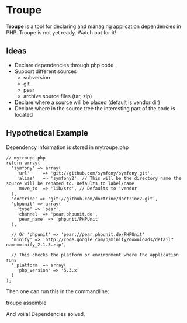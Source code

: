 Troupe
======

**Troupe** is a tool for declaring and managing application dependencies in PHP. Troupe is not yet ready. Watch out for it!

Ideas
-----

- Declare dependencies through php code
- Support different sources
  - subversion
  - git
  - pear
  - archive source files (tar, zip)
- Declare where a source will be placed (default is vendor dir)
- Declare where in the source tree the interesting part of the code is located

Hypothetical Example
--------------------

Dependency information is stored in mytroupe.php

    // mytroupe.php
    return array(
      'symfony' => array(
        'url'     => 'git://github.com/symfony/symfony.git',
        'alias'   => 'symfony2', // This will be the directory name the source will be renamed to. Defaults to label/name
        'move_to' => 'lib/src', // Defaults to 'vendor'
      ),
      'doctrine' => 'git://github.com/doctrine/doctrine2.git',
      'phpunit' => array(
        'type' => 'pear',
        'channel' => 'pear.phpunit.de',
        'pear_name' => 'phpunit/PHPUnit'
      ),
      
      // Or 'phpunit' => 'pear://pear.phpunit.de/PHPUnit'
      'minify' => 'http://code.google.com/p/minify/downloads/detail?name=minify_2.1.3.zip',
      
      // This checks the platform or environment where the application runs
      '_platform' => array(
        'php_version' => '5.3.x'
      )
    );

Then one can run this in the commandline:

   troupe assemble

And voila! Dependencies solved.
